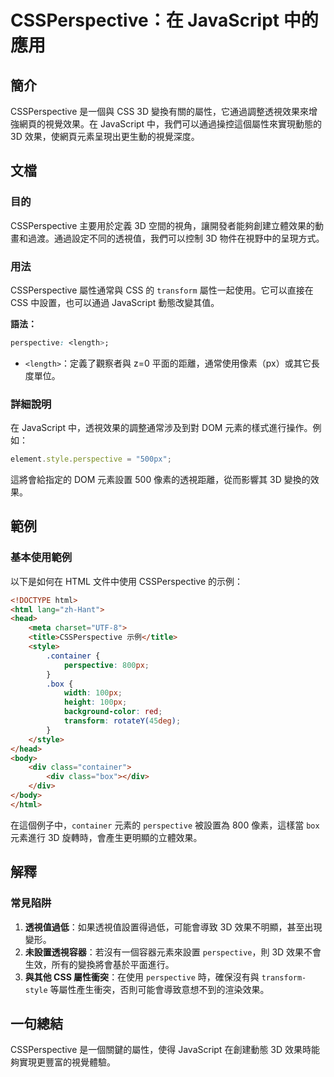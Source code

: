 <!--
Meta Description: # CSSPerspective：在 JavaScript 中的應用 ## 簡介 CSSPerspective 是一個與 CSS 3D 變換有關的屬性，它通過調整透視效果來增強網頁的視覺效果。在 JavaScript 中，我們可以通過操控這個屬性來實現動態的 3D 效果，使網頁元素呈現出更生動的視覺...
Meta Keywords: cssperspective, javascript, perspective, css, html
-->

# CSSPerspective：在 JavaScript 中的應用

## 簡介
CSSPerspective 是一個與 CSS 3D 變換有關的屬性，它通過調整透視效果來增強網頁的視覺效果。在 JavaScript 中，我們可以通過操控這個屬性來實現動態的 3D 效果，使網頁元素呈現出更生動的視覺深度。

## 文檔
### 目的
CSSPerspective 主要用於定義 3D 空間的視角，讓開發者能夠創建立體效果的動畫和過渡。通過設定不同的透視值，我們可以控制 3D 物件在視野中的呈現方式。

### 用法
CSSPerspective 屬性通常與 CSS 的 `transform` 屬性一起使用。它可以直接在 CSS 中設置，也可以通過 JavaScript 動態改變其值。

**語法：**
```css
perspective: <length>;
```

- `<length>`：定義了觀察者與 z=0 平面的距離，通常使用像素（px）或其它長度單位。

### 詳細說明
在 JavaScript 中，透視效果的調整通常涉及到對 DOM 元素的樣式進行操作。例如：

```javascript
element.style.perspective = "500px";
```

這將會給指定的 DOM 元素設置 500 像素的透視距離，從而影響其 3D 變換的效果。

## 範例
### 基本使用範例
以下是如何在 HTML 文件中使用 CSSPerspective 的示例：

```html
<!DOCTYPE html>
<html lang="zh-Hant">
<head>
    <meta charset="UTF-8">
    <title>CSSPerspective 示例</title>
    <style>
        .container {
            perspective: 800px;
        }
        .box {
            width: 100px;
            height: 100px;
            background-color: red;
            transform: rotateY(45deg);
        }
    </style>
</head>
<body>
    <div class="container">
        <div class="box"></div>
    </div>
</body>
</html>
```

在這個例子中，`container` 元素的 `perspective` 被設置為 800 像素，這樣當 `box` 元素進行 3D 旋轉時，會產生更明顯的立體效果。

## 解釋
### 常見陷阱
1. **透視值過低**：如果透視值設置得過低，可能會導致 3D 效果不明顯，甚至出現變形。
2. **未設置透視容器**：若沒有一個容器元素來設置 `perspective`，則 3D 效果不會生效，所有的變換將會基於平面進行。
3. **與其他 CSS 屬性衝突**：在使用 `perspective` 時，確保沒有與 `transform-style` 等屬性產生衝突，否則可能會導致意想不到的渲染效果。

## 一句總結
CSSPerspective 是一個關鍵的屬性，使得 JavaScript 在創建動態 3D 效果時能夠實現更豐富的視覺體驗。